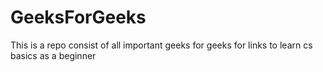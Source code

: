 # GeeksForGeeks
This is a repo consist of all important geeks for geeks for links to learn cs basics as a beginner
